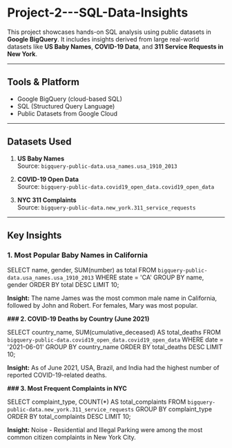 # Project-2---SQL-Data-Insights
This project showcases hands-on SQL analysis using public datasets in **Google BigQuery**. 
It includes insights derived from large real-world datasets like **US Baby Names**, **COVID-19 Data**, and **311 Service Requests in New York**.

---

##  Tools & Platform
- Google BigQuery (cloud-based SQL)
- SQL (Structured Query Language)
- Public Datasets from Google Cloud
---

## Datasets Used

1. **US Baby Names**  
   Source: `bigquery-public-data.usa_names.usa_1910_2013`

2. **COVID-19 Open Data**  
   Source: `bigquery-public-data.covid19_open_data.covid19_open_data`

3. **NYC 311 Complaints**  
   Source: `bigquery-public-data.new_york.311_service_requests`

---

## Key Insights

###  1. Most Popular Baby Names in California

SELECT name, gender, SUM(number) as total
FROM `bigquery-public-data.usa_names.usa_1910_2013`
WHERE state = 'CA'
GROUP BY name, gender
ORDER BY total DESC
LIMIT 10;

**Insight:** The name James was the most common male name in California, followed by John and Robert. For females, Mary was most popular.

**###  2. COVID-19 Deaths by Country (June 2021)**

SELECT country_name, SUM(cumulative_deceased) AS total_deaths
FROM `bigquery-public-data.covid19_open_data.covid19_open_data`
WHERE date = '2021-06-01'
GROUP BY country_name
ORDER BY total_deaths DESC
LIMIT 10;

**Insight:** As of June 2021, USA, Brazil, and India had the highest number of reported COVID-19-related deaths.

**###  3.  Most Frequent Complaints in NYC**

SELECT complaint_type, COUNT(*) AS total_complaints
FROM `bigquery-public-data.new_york.311_service_requests`
GROUP BY complaint_type
ORDER BY total_complaints DESC
LIMIT 10;

**Insight:** Noise - Residential and Illegal Parking were among the most common citizen complaints in New York City.


